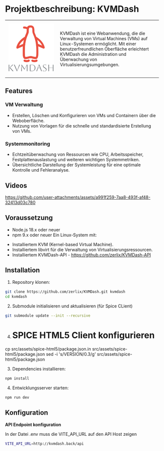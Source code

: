# Projektbeschreibung: KVMDash

<table style="border-collapse: collapse; width: 100%;">
    <tr>
        <td style="width: 150px; padding: 10px; vertical-align: middle;">
            <img src="src/assets/kvmdash.svg" alt="KvmDash Logo" style="max-width: 100%;">
        </td>
        <td style="padding: 10px; vertical-align: middle;">
            KVMDash ist eine Webanwendung, die die Verwaltung von Virtual Machines (VMs) auf Linux-Systemen ermöglicht. 
            Mit einer benutzerfreundlichen Oberfläche erleichtert KVMDash die Administration und Überwachung von Virtualisierungsumgebungen.
        </td>
    </tr>
</table>



## Features

### VM Verwaltung
* Erstellen, Löschen und Konfigurieren von VMs und Containern über die Weboberfläche.
* Nutzung von Vorlagen für die schnelle und standardisierte Erstellung von VMs.

### Systemmonitoring
* Echtzeitüberwachung von Ressourcen wie CPU, Arbeitsspeicher, Festplattenauslastung und weiteren wichtigen Systemmetriken.
* Übersichtliche Darstellung der Systemleistung für eine optimale Kontrolle und Fehleranalyse.


## Videos

https://github.com/user-attachments/assets/a991f259-7aa8-493f-af48-32413d03c780


## Voraussetzung
- Node.js 18.x oder neuer
- npm 9.x oder neuer
Ein Linux-System mit:
* Installiertem KVM (Kernel-based Virtual Machine).
* Installiertem libvirt für die Verwaltung von Virtualisierungsressourcen.
* Installiertem KVMDash-API - https://github.com/zerlix/KVMDash-API



## Installation

1. Repository klonen:
```bash
git clone https://github.com/zerlix/KVMDash.git kvmdash
cd kvmdash
```

2. Submodule initialisieren und aktualisieren (für Spice CLient)
```bash
git submodule update --init --recursive
```

4. # SPICE HTML5 Client konfigurieren
cp src/assets/spice-html5/package.json.in src/assets/spice-html5/package.json
sed -i 's/VERSION/0.3/g' src/assets/spice-html5/package.json

3. Dependencies installieren:
```bash
npm install
```

4. Entwicklungsserver starten:
```bash
npm run dev
```

## Konfiguration
**API Endpoint konfiguration**

In der Datei .env muss die VITE_API_URL auf den API Host zeigen

```bash
VITE_API_URL=http://kvmdash.back/api
```


